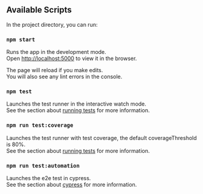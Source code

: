 ## Available Scripts

In the project directory, you can run:

### `npm start`

Runs the app in the development mode.\
Open [http://localhost:5000](http://localhost:5000) to view it in the browser.

The page will reload if you make edits.\
You will also see any lint errors in the console.

### `npm test`

Launches the test runner in the interactive watch mode.\
See the section about [running tests](https://facebook.github.io/create-react-app/docs/running-tests) for more information.

### `npm run test:coverage`

Launches the test runner with test coverage, the default coverageThreshold is 80%.\
See the section about [running tests](https://facebook.github.io/create-react-app/docs/running-tests) for more information.

### `npm run test:automation`

Launches the e2e test in cypress.\
See the section about [cypress](https://docs.cypress.io) for more information.

